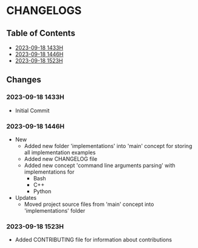 # CHANGELOGS

## Table of Contents
+ [2023-09-18 1433H](#2023-09-18-1433H)
+ [2023-09-18 1446H](#2023-09-18-1446H)
+ [2023-09-18 1523H](#2023-09-18-1523H)

## Changes
### 2023-09-18 1433H
+ Initial Commit

### 2023-09-18 1446H
- New
    + Added new folder 'implementations' into 'main' concept for storing all implementation examples
    + Added new CHANGELOG file
    - Added new concept 'command line arguments parsing' with implementations for
        + Bash
        + C++
        + Python
- Updates
    + Moved project source files from 'main' concept into 'implementations' folder

### 2023-09-18 1523H
+ Added CONTRIBUTING file for information about contributions



